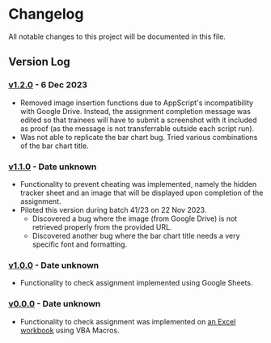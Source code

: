 # Changelog

All notable changes to this project will be documented in this file.

## Version Log

### [v1.2.0] - 6 Dec 2023
- Removed image insertion functions due to AppScript's incompatibility with Google Drive. Instead, the assignment completion message was edited 
so that trainees will have to submit a screenshot with it included as proof (as the message is not transferrable outside each script run).
- Was not able to replicate the bar chart bug. Tried various combinations of the bar chart title.

### [v1.1.0] - Date unknown
- Functionality to prevent cheating was implemented, namely the hidden tracker sheet and an image that will be displayed upon completion of the assignment.
- Piloted this version during batch 41/23 on 22 Nov 2023.
  - Discovered a bug where the image (from Google Drive) is not retrieved properly from the provided URL.
  - Discovered another bug where the bar chart title needs a very specific font and formatting.

### [v1.0.0] - Date unknown
- Functionality to check assignment implemented using Google Sheets.

### [v0.0.0] - Date unknown
- Functionality to check assignment was implemented on [an Excel workbook](https://github.com/tewenhao/national_service_scripts_dump/blob/8c910f7824ead88923832f90acbc42815e7e588c/sdl_excel_assignment/ASA_SDL_Automated_Checks.xlsm)
using VBA Macros.

[v1.2.0]: #v120---6-dec-2023
[v1.1.0]: #v110---date-unknown
[v1.0.0]: #v100---date-unknown
[v0.0.0]: #v000---date-unknown
